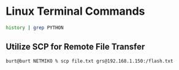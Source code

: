 # Linux Terminal Commands

```bash
history | grep PYTHON
```

## Utilize SCP for Remote File Transfer

```
burt@burt NETMIKO % scp file.txt grs@192.168.1.150:/flash.txt
```